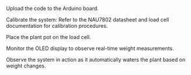 Upload the code to the Arduino board.

Calibrate the system: Refer to the NAU7802 datasheet and load cell documentation for calibration procedures.

Place the plant pot on the load cell.

Monitor the OLED display to observe real-time weight measurements.

Observe the system in action as it automatically waters the plant based on weight changes.